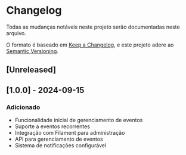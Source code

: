 # Changelog

Todas as mudanças notáveis neste projeto serão documentadas neste arquivo.

O formato é baseado em [Keep a Changelog](https://keepachangelog.com/en/1.0.0/),
e este projeto adere ao [Semantic Versioning](https://semver.org/spec/v2.0.0.html).

## [Unreleased]

## [1.0.0] - 2024-09-15

### Adicionado
- Funcionalidade inicial de gerenciamento de eventos
- Suporte a eventos recorrentes
- Integração com Filament para administração
- API para gerenciamento de eventos
- Sistema de notificações configurável